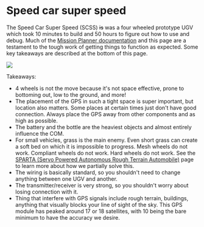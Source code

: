 # Speed car super speed

The Speed Car Super Speed \(SCSS\) ~~is~~ was a four wheeled prototype UGV which took 10 minutes to build and 50 hours to figure out how to use and debug. Much of the [Mission Planner documentation](../../software-1/programming/mission-planner.md) and this page are a testament to the tough work of getting things to function as expected. Some key takeaways are described at the bottom of this page.

![](../../.gitbook/assets/image%20%2849%29.png)

Takeaways:

* 4 wheels is not the move because it's not space effective, prone to bottoming out, low to the ground, and more!
* The placement of the GPS in such a tight space is super important, but location also matters. Some places at certain times just don't have good connection. Always place the GPS away from other components and as high as possible.
* The battery and the bottle are the heaviest objects and almost entirely influence the COM.
* For small vehicles, grass is the main enemy. Even short grass can create a soft bed on which it is impossible to progress. Mesh wheels do not work. Compliant wheels do not work. Hard wheels do not work. See the [SPARTA \(Servo Powered Autonomous Rough Terrain Automobile\)](sparta-servo-powered-autonomous-rough-terrain-automobile.md) page to learn more about how we partially solve this.
* The wiring is basically standard, so you shouldn't need to change anything between one UGV and another.
* The transmitter/receiver is very strong, so you shouldn't worry about losing connection with it.
* Thing that interfere with GPS signals include rough terrain, buildings, anything that visually blocks your line of sight of the sky. This GPS module has peaked around 17 or 18 satellites, with 10 being the bare minimum to have the accuracy we desire.




